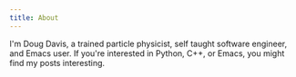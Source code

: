 ```yaml
---
title: About
---
```


I'm Doug Davis, a trained particle physicist, self taught software
engineer, and Emacs user. If you're interested in Python, C++, or
Emacs, you might find my posts interesting.
